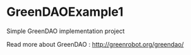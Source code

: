 # GreenDAOExample1

Simple GreenDAO implementation project

Read more about GreenDAO : http://greenrobot.org/greendao/
